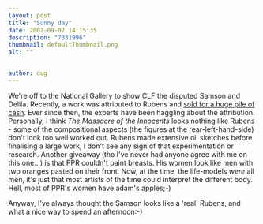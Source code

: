 ```yaml
---
layout: post
title: "Sunny day"
date: 2002-09-07 14:15:35
description: "7331996"
thumbnail: defaultThumbnail.png
alt: ""


author: dug
---
```


<p>We're off to the National Gallery to show <span class="caps">CLF </span>the disputed Samson and Delila. Recently, a work was attributed to Rubens and <a href="http://www.shareholder.com/bid/news/20020712-84694.cfm">sold for a huge pile of cash</a>. Ever since then, the experts have been haggling about the attribution. Personally, I think <cite>The Massacre of the Innocents</cite> looks nothing like Rubens - some of the compositional aspects (the figures at the rear-left-hand-side) don't look too well worked out. Rubens made extensive oil sketches before finalising a large work, I don't see any sign of that experimentation or research. Another giveaway (tho I've never had anyone agree with me on this one...) is that <span class="caps">PPR </span>couldn't paint breasts. His women look like men with two oranges pasted on their front. Now, at the time, the life-models <em>were</em> all men, it's just that most artists of the time could interpret the different body. Hell, most of <span class="caps">PPR'</span>s women have adam's apples;-)</p>

<p>Anyway, I've always thought the Samson looks like a 'real' Rubens, and what a nice way to spend an afternoon:-)</p>
